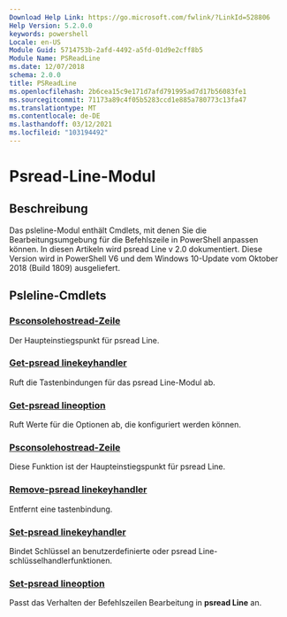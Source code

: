 ```yaml
---
Download Help Link: https://go.microsoft.com/fwlink/?LinkId=528806
Help Version: 5.2.0.0
keywords: powershell
Locale: en-US
Module Guid: 5714753b-2afd-4492-a5fd-01d9e2cff8b5
Module Name: PSReadLine
ms.date: 12/07/2018
schema: 2.0.0
title: PSReadLine
ms.openlocfilehash: 2b6cea15c9e171d7afd791995ad7d17b56083fe1
ms.sourcegitcommit: 71173a89c4f05b5283ccd1e885a780773c13fa47
ms.translationtype: MT
ms.contentlocale: de-DE
ms.lasthandoff: 03/12/2021
ms.locfileid: "103194492"
---
```

# Psread-Line-Modul

## Beschreibung

Das psleline-Modul enthält Cmdlets, mit denen Sie die Bearbeitungsumgebung für die Befehlszeile in PowerShell anpassen können. In diesen Artikeln wird psread Line v 2.0 dokumentiert. Diese Version wird in PowerShell V6 und dem Windows 10-Update vom Oktober 2018 (Build 1809) ausgeliefert.

## Psleline-Cmdlets

### [Psconsolehostread-Zeile](PSConsoleHostReadLine.md)
Der Haupteinstiegspunkt für psread Line.

### [Get-psread linekeyhandler](Get-PSReadLineKeyHandler.md)
Ruft die Tastenbindungen für das psread Line-Modul ab.

### [Get-psread lineoption](Get-PSReadLineOption.md)
Ruft Werte für die Optionen ab, die konfiguriert werden können.

### [Psconsolehostread-Zeile](PSConsoleHostReadLine.md)
Diese Funktion ist der Haupteinstiegspunkt für psread Line.

### [Remove-psread linekeyhandler](Remove-PSReadLineKeyHandler.md)
Entfernt eine tastenbindung.

### [Set-psread linekeyhandler](Set-PSReadLineKeyHandler.md)
Bindet Schlüssel an benutzerdefinierte oder psread Line-schlüsselhandlerfunktionen.

### [Set-psread lineoption](Set-PSReadLineOption.md)
Passt das Verhalten der Befehlszeilen Bearbeitung in **psread Line** an.

